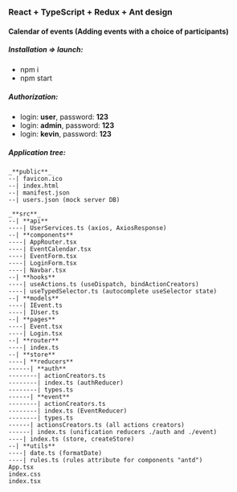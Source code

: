 ### React + TypeScript + Redux + Ant design

#### Calendar of events (Adding events with a choice of participants)

##### Installation => launch:
- npm i
- npm start

##### Authorization:
- login: **user**, password: **123**
- login: **admin**, password: **123**
- login: **kevin**, password: **123**

##### Application tree:
```
_**public**_
--| favicon.ico
--| index.html
--| manifest.json
--| users.json (mock server DB)

_**src**_
--| **api**
----| UserServices.ts (axios, AxiosResponse)
--| **components**
----| AppRouter.tsx
----| EventCalendar.tsx
----| EventForm.tsx
----| LoginForm.tsx
----| Navbar.tsx
--| **hooks**
----| useActions.ts (useDispatch, bindActionCreators)
----| useTypedSelector.ts (autocomplete useSelector state)
--| **models**
----| IEvent.ts
----| IUser.ts
--| **pages**
----| Event.tsx
----| Login.tsx
--| **router**
----| index.ts
--| **store**
----| **reducers**
------| **auth**
--------| actionCreators.ts
--------| index.ts (authReducer)
--------| types.ts
------| **event**
--------| actionCreators.ts
--------| index.ts (EventReducer)
--------| types.ts
------| actionsCreators.ts (all actions creators)
------| index.ts (unification reducers ./auth and ./event)
----| index.ts (store, createStore)
--| **utils**
----| date.ts (formatDate)
----| rules.ts (rules attribute for components "antd")
App.tsx
index.css
index.tsx
```
